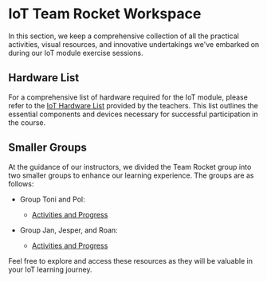 # IoT Team Rocket Workspace

In this section, we keep a comprehensive collection of all the practical activities, visual resources, and innovative undertakings we've embarked on during our IoT module exercise sessions.

## Hardware List

For a comprehensive list of hardware required for the IoT module, please refer to the [IoT Hardware List](https://docs.google.com/spreadsheets/d/190sODLejnHVpBGEm2-nC2-qgiPEmNxYNmoZCu8LaDyE/edit?usp=sharing) provided by the teachers. This list outlines the essential components and devices necessary for successful participation in the course.

## Smaller Groups

At the guidance of our instructors, we divided the Team Rocket group into two smaller groups to enhance our learning experience. The groups are as follows:

* Group Toni and Pol:
  * [Activities and Progress](/Team%20Workspace/Pol_Toni)
  
* Group Jan, Jesper, and Roan:
  * [Activities and Progress](/Team%20Workspace/Jan_Jesper_Roan)

Feel free to explore and access these resources as they will be valuable in your IoT learning journey.
